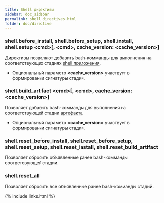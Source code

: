 ```yaml
---
title: Shell директивы
sidebar: doc_sidebar
permalink: shell_directives.html
folder: doc/directive
---
```


### shell.before_install, shell.before_setup, shell.install, shell.setup \<cmd\>\[, \<cmd\>, cache_version: \<cache_version\>\]

Директивы позволяют добавить bash-комманды для выполнения на соответствующих стадиях [shell приложения](#Shell-приложение).

* Опциональный параметр **\<cache_version\>** участвует в формировании сигнатуры стадии.

### shell.build_artifact \<cmd\>\[, \<cmd\>, cache_version: \<cache_version\>\]

Позволяет добавить bash-комманды для выполнения на соответствующей стадии [артефакта](#Артефакт).

* Опциональный параметр **\<cache_version\>** участвует в формировании сигнатуры стадии.

### shell.reset_before_install, shell.reset_before_setup, shell.reset_setup, shell.reset_install, shell.reset_build_artifact

Позволяет сбросить объявленные ранее bash-комманды соответсвующей стадии.

### shell.reset_all

Позволяет сбросить все объявленные ранее bash-комманды стадий.

{% include links.html %}
